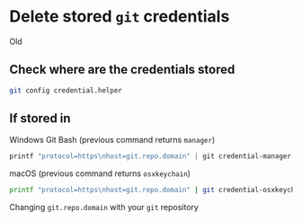 # Delete stored ```git``` credentials

Old

## Check where are the credentials stored

```bash
git config credential.helper
```

## If stored in

Windows Git Bash (previous command returns ```manager```)

```powershell
printf "protocol=https\nhost=git.repo.domain" | git credential-manager-core erase
```

macOS (previous command returns ```osxkeychain```)

```bash
printf "protocol=https\nhost=git.repo.domain" | git credential-osxkeychain erase
```

Changing ```git.repo.domain``` with your ```git``` repository
